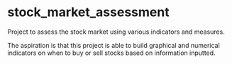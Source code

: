 # stock_market_assessment
 Project to assess the stock market using various indicators and measures.

 The aspiration is that this project is able to build graphical and numerical indicators on when to buy or sell stocks based on information inputted.

